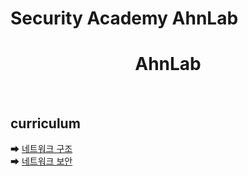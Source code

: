 # Security Academy AhnLab

<div align="center">
  <h1> AhnLab </h1>
  <br />
</div>

## curriculum

➡ [네트워크 구조](https://github.com/yws-318/Security-Academy-AhnLab/tree/main/%EC%88%98%EC%97%85/1.%20%EB%84%A4%ED%8A%B8%EC%9B%8C%ED%81%AC%20%EA%B5%AC%EC%A1%B0)<br/>
➡ [네트워크 보안]()<br/>